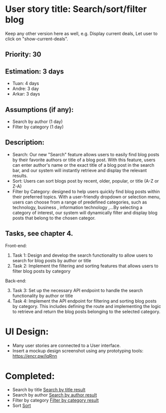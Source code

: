 # User story title: Search/sort/filter blog

Keep any other version here as well, e.g. Display current deals, Let user to click on "show-current-deals".

## Priority: 30

## Estimation: 3 days

- Tuan: 4 days
- Andre: 3 day
- Arkar: 3 days

## Assumptions (if any):

- Search by author (1 day)
- Filter by category (1 day)

## Description:

- Search: Our new "Search" feature allows users to easily find blog posts by their favorite authors or title of a blog post. With this feature, users can enter author's name or the exact title of a blog post in the search bar, and our system will instantly retrieve and display the relevant results.
- Sort: Users can sort blogs post by recent, older, popular, or title (A-Z or Z-A)
- Filter by Category: designed to help users quickly find blog posts within their preferred topics. With a user-friendly dropdown or selection menu, users can choose from a range of predefined categories, such as technology, business , information technology ,...By selecting a category of interest, our system will dynamically filter and display blog posts that belong to the chosen categor.

## Tasks, see chapter 4.

Front-end:

1. Task 1: Design and develop the search functionality to allow users to search for blog posts by author or title
2. Task 2: Implement the filtering and sorting features that allows users to filter blog posts by category

Back-end:

3. Task 3: Set up the necessary API endpoint to handle the search functionality by author or title
4. Task 4: Implement the API endpoint for filtering and sorting blog posts by category. This includes defining the route and implementing the logic to retrieve and return the blog posts belonging to the selected category.

# UI Design:

- Many user stories are connected to a User interface.
- Insert a mockup design screenshot using any prototyping tools: https://encr.pw/IqRnn

# Completed:

- Search by title
  [Search by title result](../img/search_by_title_result.png)
- Search by author
  [Search by author result](../img/search_by_author_result.png)
- Filter by category
  [Filter by category result](../img/filter_by_category_result.png)
- Sort
  [Sort](../img/sort_blog.png)